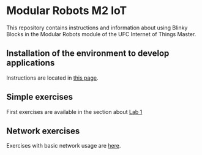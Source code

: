 # Modular Robots M2 IoT

This repository contains instructions and information about using Blinky Blocks in the Modular Robots module of the UFC Internet of Things Master.

## Installation of the environment to develop applications

Instructions are located in [this page](https://github.com/flassabe/modular-robots/INSTALL.md).

## Simple exercises

First exercises are available in the section about [Lab 1](https://github.com/flassabe/modular-robots/lab.md)

## Network exercises

Exercises with basic network usage are [here](https://github.com/flassabe/modular-robots/network1.md).
